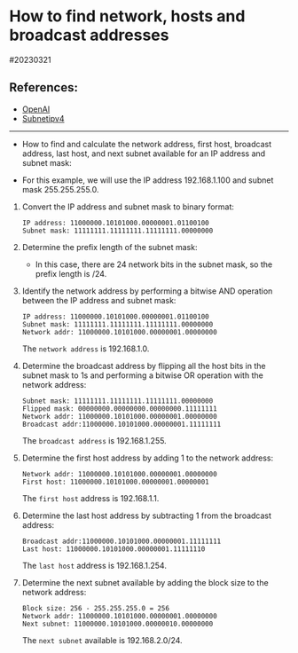 # How to find network, hosts and broadcast addresses

#20230321

## References:

- [OpenAI](http://chat.openai.com)
- [Subnetipv4](https://subnetipv4.com)

---

- How to find and calculate the network address, first host, broadcast
  address, last host, and next subnet available for an IP address and subnet
  mask:

- For this example, we will use the IP address 192.168.1.100 and subnet mask
  255.255.255.0.

1. Convert the IP address and subnet mask to binary format:

   ```
   IP address: 11000000.10101000.00000001.01100100
   Subnet mask: 11111111.11111111.11111111.00000000
   ```

2. Determine the prefix length of the subnet mask:

   - In this case, there are 24 network bits in the subnet mask, so the prefix
     length is /24.

3. Identify the network address by performing a bitwise AND operation between
   the IP address and subnet mask:

   ```
   IP address: 11000000.10101000.00000001.01100100
   Subnet mask: 11111111.11111111.11111111.00000000
   Network addr: 11000000.10101000.00000001.00000000
   ```

   The `network address` is 192.168.1.0.

4. Determine the broadcast address by flipping all the host bits in the subnet
   mask to 1s and performing a bitwise OR operation with the network address:

   ```
   Subnet mask: 11111111.11111111.11111111.00000000
   Flipped mask: 00000000.00000000.00000000.11111111
   Network addr: 11000000.10101000.00000001.00000000
   Broadcast addr:11000000.10101000.00000001.11111111
   ```

   The `broadcast address` is 192.168.1.255.

5. Determine the first host address by adding 1 to the network address:

   ```
   Network addr: 11000000.10101000.00000001.00000000
   First host: 11000000.10101000.00000001.00000001
   ```

   The `first host` address is 192.168.1.1.

6. Determine the last host address by subtracting 1 from the broadcast address:

   ```
   Broadcast addr:11000000.10101000.00000001.11111111
   Last host: 11000000.10101000.00000001.11111110
   ```

   The `last host` address is 192.168.1.254.

7. Determine the next subnet available by adding the block size to the network address:

   ```
   Block size: 256 - 255.255.255.0 = 256
   Network addr: 11000000.10101000.00000001.00000000
   Next subnet: 11000000.10101000.00000010.00000000
   ```

   The `next subnet` available is 192.168.2.0/24.

